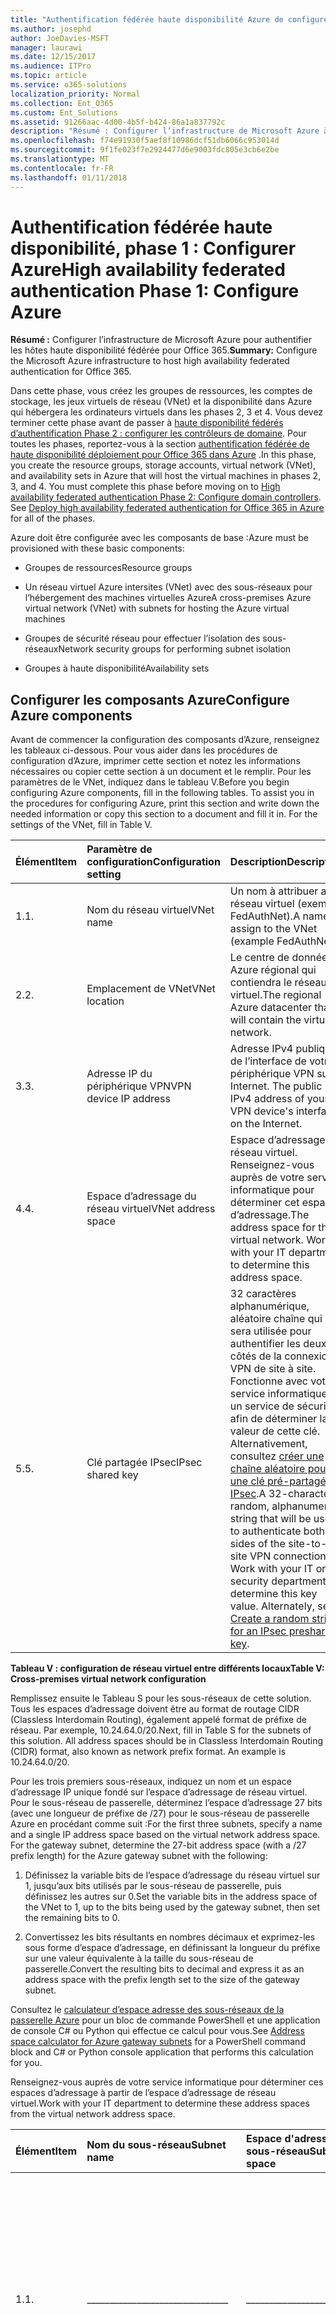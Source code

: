 ```yaml
---
title: "Authentification fédérée haute disponibilité Azure de configurer Phase 1"
ms.author: josephd
author: JoeDavies-MSFT
manager: laurawi
ms.date: 12/15/2017
ms.audience: ITPro
ms.topic: article
ms.service: o365-solutions
localization_priority: Normal
ms.collection: Ent_O365
ms.custom: Ent_Solutions
ms.assetid: 91266aac-4d00-4b5f-b424-86a1a837792c
description: "Résumé : Configurer l’infrastructure de Microsoft Azure à haute disponibilité de l’hôte l’authentification fédérée pour Office 365."
ms.openlocfilehash: f74e91930f5aef8f10986dcf51db6066c953014d
ms.sourcegitcommit: 9f1fe023f7e2924477d6e9003fdc805e3cb6e2be
ms.translationtype: MT
ms.contentlocale: fr-FR
ms.lasthandoff: 01/11/2018
---
```

# <a name="high-availability-federated-authentication-phase-1-configure-azure"></a><span data-ttu-id="a7711-103">Authentification fédérée haute disponibilité, phase 1 : Configurer Azure</span><span class="sxs-lookup"><span data-stu-id="a7711-103">High availability federated authentication Phase 1: Configure Azure</span></span>

 <span data-ttu-id="a7711-104">**Résumé :** Configurer l’infrastructure de Microsoft Azure pour authentifier les hôtes haute disponibilité fédérée pour Office 365.</span><span class="sxs-lookup"><span data-stu-id="a7711-104">**Summary:** Configure the Microsoft Azure infrastructure to host high availability federated authentication for Office 365.</span></span>
  
<span data-ttu-id="a7711-p101">Dans cette phase, vous créez les groupes de ressources, les comptes de stockage, les jeux virtuels de réseau (VNet) et la disponibilité dans Azure qui hébergera les ordinateurs virtuels dans les phases 2, 3 et 4. Vous devez terminer cette phase avant de passer à [haute disponibilité fédérés d’authentification Phase 2 : configurer les contrôleurs de domaine](high-availability-federated-authentication-phase-2-configure-domain-controllers.md). Pour toutes les phases, reportez-vous à la section [authentification fédérée de haute disponibilité déploiement pour Office 365 dans Azure](deploy-high-availability-federated-authentication-for-office-365-in-azure.md) .</span><span class="sxs-lookup"><span data-stu-id="a7711-p101">In this phase, you create the resource groups, storage accounts, virtual network (VNet), and availability sets in Azure that will host the virtual machines in phases 2, 3, and 4. You must complete this phase before moving on to [High availability federated authentication Phase 2: Configure domain controllers](high-availability-federated-authentication-phase-2-configure-domain-controllers.md). See [Deploy high availability federated authentication for Office 365 in Azure](deploy-high-availability-federated-authentication-for-office-365-in-azure.md) for all of the phases.</span></span>
  
<span data-ttu-id="a7711-108">Azure doit être configurée avec les composants de base :</span><span class="sxs-lookup"><span data-stu-id="a7711-108">Azure must be provisioned with these basic components:</span></span>
  
- <span data-ttu-id="a7711-109">Groupes de ressources</span><span class="sxs-lookup"><span data-stu-id="a7711-109">Resource groups</span></span>
    
- <span data-ttu-id="a7711-110">Un réseau virtuel Azure intersites (VNet) avec des sous-réseaux pour l’hébergement des machines virtuelles Azure</span><span class="sxs-lookup"><span data-stu-id="a7711-110">A cross-premises Azure virtual network (VNet) with subnets for hosting the Azure virtual machines</span></span>
    
- <span data-ttu-id="a7711-111">Groupes de sécurité réseau pour effectuer l’isolation des sous-réseaux</span><span class="sxs-lookup"><span data-stu-id="a7711-111">Network security groups for performing subnet isolation</span></span>
    
- <span data-ttu-id="a7711-112">Groupes à haute disponibilité</span><span class="sxs-lookup"><span data-stu-id="a7711-112">Availability sets</span></span>
    
## <a name="configure-azure-components"></a><span data-ttu-id="a7711-113">Configurer les composants Azure</span><span class="sxs-lookup"><span data-stu-id="a7711-113">Configure Azure components</span></span>

<span data-ttu-id="a7711-p102">Avant de commencer la configuration des composants d’Azure, renseignez les tableaux ci-dessous. Pour vous aider dans les procédures de configuration d’Azure, imprimer cette section et notez les informations nécessaires ou copier cette section à un document et le remplir. Pour les paramètres de le VNet, indiquez dans le tableau V.</span><span class="sxs-lookup"><span data-stu-id="a7711-p102">Before you begin configuring Azure components, fill in the following tables. To assist you in the procedures for configuring Azure, print this section and write down the needed information or copy this section to a document and fill it in. For the settings of the VNet, fill in Table V.</span></span>
  
|<span data-ttu-id="a7711-117">**Élément**</span><span class="sxs-lookup"><span data-stu-id="a7711-117">**Item**</span></span>|<span data-ttu-id="a7711-118">**Paramètre de configuration**</span><span class="sxs-lookup"><span data-stu-id="a7711-118">**Configuration setting**</span></span>|<span data-ttu-id="a7711-119">**Description**</span><span class="sxs-lookup"><span data-stu-id="a7711-119">**Description**</span></span>|<span data-ttu-id="a7711-120">**Valeur**</span><span class="sxs-lookup"><span data-stu-id="a7711-120">**Value**</span></span>|
|:-----|:-----|:-----|:-----|
|<span data-ttu-id="a7711-121">1.</span><span class="sxs-lookup"><span data-stu-id="a7711-121">1.</span></span>  <br/> |<span data-ttu-id="a7711-122">Nom du réseau virtuel</span><span class="sxs-lookup"><span data-stu-id="a7711-122">VNet name</span></span>  <br/> |<span data-ttu-id="a7711-123">Un nom à attribuer au réseau virtuel (exemple FedAuthNet).</span><span class="sxs-lookup"><span data-stu-id="a7711-123">A name to assign to the VNet (example FedAuthNet).</span></span>  <br/> |<span data-ttu-id="a7711-124">_______________________________</span><span class="sxs-lookup"><span data-stu-id="a7711-124"></span></span>  <br/> |
|<span data-ttu-id="a7711-125">2.</span><span class="sxs-lookup"><span data-stu-id="a7711-125">2.</span></span>  <br/> |<span data-ttu-id="a7711-126">Emplacement de VNet</span><span class="sxs-lookup"><span data-stu-id="a7711-126">VNet location</span></span>  <br/> |<span data-ttu-id="a7711-127">Le centre de données Azure régional qui contiendra le réseau virtuel.</span><span class="sxs-lookup"><span data-stu-id="a7711-127">The regional Azure datacenter that will contain the virtual network.</span></span>  <br/> |<span data-ttu-id="a7711-128">_______________________________</span><span class="sxs-lookup"><span data-stu-id="a7711-128"></span></span>  <br/> |
|<span data-ttu-id="a7711-129">3.</span><span class="sxs-lookup"><span data-stu-id="a7711-129">3.</span></span>  <br/> |<span data-ttu-id="a7711-130">Adresse IP du périphérique VPN</span><span class="sxs-lookup"><span data-stu-id="a7711-130">VPN device IP address</span></span>  <br/> |<span data-ttu-id="a7711-131">Adresse IPv4 publique de l’interface de votre périphérique VPN sur Internet. </span><span class="sxs-lookup"><span data-stu-id="a7711-131">The public IPv4 address of your VPN device's interface on the Internet.</span></span>  <br/> |<span data-ttu-id="a7711-132">_______________________________</span><span class="sxs-lookup"><span data-stu-id="a7711-132"></span></span>  <br/> |
|<span data-ttu-id="a7711-133">4.</span><span class="sxs-lookup"><span data-stu-id="a7711-133">4.</span></span>  <br/> |<span data-ttu-id="a7711-134">Espace d’adressage du réseau virtuel</span><span class="sxs-lookup"><span data-stu-id="a7711-134">VNet address space</span></span>  <br/> |<span data-ttu-id="a7711-p103">Espace d’adressage du réseau virtuel. Renseignez-vous auprès de votre service informatique pour déterminer cet espace d’adressage.</span><span class="sxs-lookup"><span data-stu-id="a7711-p103">The address space for the virtual network. Work with your IT department to determine this address space.</span></span>  <br/> |<span data-ttu-id="a7711-137">_______________________________</span><span class="sxs-lookup"><span data-stu-id="a7711-137"></span></span>  <br/> |
|<span data-ttu-id="a7711-138">5.</span><span class="sxs-lookup"><span data-stu-id="a7711-138">5.</span></span>  <br/> |<span data-ttu-id="a7711-139">Clé partagée IPsec</span><span class="sxs-lookup"><span data-stu-id="a7711-139">IPsec shared key</span></span>  <br/> |<span data-ttu-id="a7711-p104">32 caractères alphanumérique, aléatoire chaîne qui sera utilisée pour authentifier les deux côtés de la connexion VPN de site à site. Fonctionne avec votre service informatique ou un service de sécurité afin de déterminer la valeur de cette clé. Alternativement, consultez [créer une chaîne aléatoire pour une clé pré-partagée IPsec](http://social.technet.microsoft.com/wiki/contents/articles/32330.create-a-random-string-for-an-ipsec-preshared-key.aspx).</span><span class="sxs-lookup"><span data-stu-id="a7711-p104">A 32-character random, alphanumeric string that will be used to authenticate both sides of the site-to-site VPN connection. Work with your IT or security department to determine this key value. Alternately, see [Create a random string for an IPsec preshared key](http://social.technet.microsoft.com/wiki/contents/articles/32330.create-a-random-string-for-an-ipsec-preshared-key.aspx).  </span></span><br/> |<span data-ttu-id="a7711-143">_______________________________</span><span class="sxs-lookup"><span data-stu-id="a7711-143"></span></span>  <br/> |
   
 <span data-ttu-id="a7711-144">**Tableau V : configuration de réseau virtuel entre différents locaux**</span><span class="sxs-lookup"><span data-stu-id="a7711-144">**Table V: Cross-premises virtual network configuration**</span></span>
  
<span data-ttu-id="a7711-p105">Remplissez ensuite le Tableau S pour les sous-réseaux de cette solution. Tous les espaces d’adressage doivent être au format de routage CIDR (Classless Interdomain Routing), également appelé format de préfixe de réseau. Par exemple, 10.24.64.0/20.</span><span class="sxs-lookup"><span data-stu-id="a7711-p105">Next, fill in Table S for the subnets of this solution. All address spaces should be in Classless Interdomain Routing (CIDR) format, also known as network prefix format. An example is 10.24.64.0/20.</span></span>
  
<span data-ttu-id="a7711-p106">Pour les trois premiers sous-réseaux, indiquez un nom et un espace d’adressage IP unique fondé sur l’espace d’adressage de réseau virtuel. Pour le sous-réseau de passerelle, déterminez l’espace d’adressage 27 bits (avec une longueur de préfixe de /27) pour le sous-réseau de passerelle Azure en procédant comme suit :</span><span class="sxs-lookup"><span data-stu-id="a7711-p106">For the first three subnets, specify a name and a single IP address space based on the virtual network address space. For the gateway subnet, determine the 27-bit address space (with a /27 prefix length) for the Azure gateway subnet with the following:</span></span>
  
1. <span data-ttu-id="a7711-150">Définissez la variable bits de l’espace d’adressage du réseau virtuel sur 1, jusqu’aux bits utilisés par le sous-réseau de passerelle, puis définissez les autres sur 0.</span><span class="sxs-lookup"><span data-stu-id="a7711-150">Set the variable bits in the address space of the VNet to 1, up to the bits being used by the gateway subnet, then set the remaining bits to 0.</span></span>
    
2. <span data-ttu-id="a7711-151">Convertissez les bits résultants en nombres décimaux et exprimez-les sous forme d’espace d’adressage, en définissant la longueur du préfixe sur une valeur équivalente à la taille du sous-réseau de passerelle.</span><span class="sxs-lookup"><span data-stu-id="a7711-151">Convert the resulting bits to decimal and express it as an address space with the prefix length set to the size of the gateway subnet.</span></span>
    
<span data-ttu-id="a7711-152">Consultez le [calculateur d’espace adresse des sous-réseaux de la passerelle Azure](https://gallery.technet.microsoft.com/scriptcenter/Address-prefix-calculator-a94b6eed) pour un bloc de commande PowerShell et une application de console C# ou Python qui effectue ce calcul pour vous.</span><span class="sxs-lookup"><span data-stu-id="a7711-152">See [Address space calculator for Azure gateway subnets](https://gallery.technet.microsoft.com/scriptcenter/Address-prefix-calculator-a94b6eed) for a PowerShell command block and C# or Python console application that performs this calculation for you.</span></span>
  
<span data-ttu-id="a7711-153">Renseignez-vous auprès de votre service informatique pour déterminer ces espaces d’adressage à partir de l’espace d’adressage de réseau virtuel.</span><span class="sxs-lookup"><span data-stu-id="a7711-153">Work with your IT department to determine these address spaces from the virtual network address space.</span></span>
  
|<span data-ttu-id="a7711-154">**Élément**</span><span class="sxs-lookup"><span data-stu-id="a7711-154">**Item**</span></span>|<span data-ttu-id="a7711-155">**Nom du sous-réseau**</span><span class="sxs-lookup"><span data-stu-id="a7711-155">**Subnet name**</span></span>|<span data-ttu-id="a7711-156">**Espace d'adressage de sous-réseau**</span><span class="sxs-lookup"><span data-stu-id="a7711-156">**Subnet address space**</span></span>|<span data-ttu-id="a7711-157">**Objectif**</span><span class="sxs-lookup"><span data-stu-id="a7711-157">**Purpose**</span></span>|
|:-----|:-----|:-----|:-----|
|<span data-ttu-id="a7711-158">1.</span><span class="sxs-lookup"><span data-stu-id="a7711-158">1.</span></span>  <br/> |<span data-ttu-id="a7711-159">_______________________________</span><span class="sxs-lookup"><span data-stu-id="a7711-159"></span></span>  <br/> |<span data-ttu-id="a7711-160">_______________________________</span><span class="sxs-lookup"><span data-stu-id="a7711-160"></span></span>  <br/> |<span data-ttu-id="a7711-161">Le sous-réseau utilisé par le contrôleur de domaine Windows Server Active Directory (AD) et les machines virtuelles du serveur DirSync.</span><span class="sxs-lookup"><span data-stu-id="a7711-161">The subnet used by the Windows Server Active Directory (AD) domain controller and DirSync server virtual machines (VMs).</span></span>  <br/> |
|<span data-ttu-id="a7711-162">2.</span><span class="sxs-lookup"><span data-stu-id="a7711-162">2.</span></span>  <br/> |<span data-ttu-id="a7711-163">_______________________________</span><span class="sxs-lookup"><span data-stu-id="a7711-163"></span></span>  <br/> |<span data-ttu-id="a7711-164">_______________________________</span><span class="sxs-lookup"><span data-stu-id="a7711-164"></span></span>  <br/> |<span data-ttu-id="a7711-165">Le sous-réseau utilisé par les machines virtuelles AD FS.</span><span class="sxs-lookup"><span data-stu-id="a7711-165">The subnet used by the AD FS VMs.</span></span>  <br/> |
|<span data-ttu-id="a7711-166">3.</span><span class="sxs-lookup"><span data-stu-id="a7711-166">3.</span></span>  <br/> |<span data-ttu-id="a7711-167">_______________________________</span><span class="sxs-lookup"><span data-stu-id="a7711-167"></span></span>  <br/> |<span data-ttu-id="a7711-168">_______________________________</span><span class="sxs-lookup"><span data-stu-id="a7711-168"></span></span>  <br/> |<span data-ttu-id="a7711-169">Le sous-réseau utilisé par les machines virtuelles du proxy d’application web.</span><span class="sxs-lookup"><span data-stu-id="a7711-169">The subnet used by the web application proxy VMs.</span></span>  <br/> |
|<span data-ttu-id="a7711-170">4.</span><span class="sxs-lookup"><span data-stu-id="a7711-170">4.</span></span>  <br/> |<span data-ttu-id="a7711-171">GatewaySubnet</span><span class="sxs-lookup"><span data-stu-id="a7711-171">GatewaySubnet</span></span>  <br/> |<span data-ttu-id="a7711-172">_______________________________</span><span class="sxs-lookup"><span data-stu-id="a7711-172"></span></span>  <br/> |<span data-ttu-id="a7711-173">Sous-réseau utilisé par les machines virtuelles de la passerelle Azure.</span><span class="sxs-lookup"><span data-stu-id="a7711-173">The subnet used by the Azure gateway VMs.</span></span>  <br/> |
   
 <span data-ttu-id="a7711-174">**Tableau S : sous-réseaux dans le réseau virtuel**</span><span class="sxs-lookup"><span data-stu-id="a7711-174">**Table S: Subnets in the virtual network**</span></span>
  
<span data-ttu-id="a7711-175">Ensuite, renseignez le Tableau I pour les adresses IP statiques affectées à des machines virtuelles et à des instances d’équilibreur de charge.</span><span class="sxs-lookup"><span data-stu-id="a7711-175">Next, fill in Table I for the static IP addresses assigned to virtual machines and load balancer instances.</span></span>
  
|<span data-ttu-id="a7711-176">**Élément**</span><span class="sxs-lookup"><span data-stu-id="a7711-176">**Item**</span></span>|<span data-ttu-id="a7711-177">**Objectif**</span><span class="sxs-lookup"><span data-stu-id="a7711-177">**Purpose**</span></span>|<span data-ttu-id="a7711-178">**Adresse IP du sous-réseau**</span><span class="sxs-lookup"><span data-stu-id="a7711-178">**IP address on the subnet**</span></span>|<span data-ttu-id="a7711-179">**Valeur**</span><span class="sxs-lookup"><span data-stu-id="a7711-179">**Value**</span></span>|
|:-----|:-----|:-----|:-----|
|<span data-ttu-id="a7711-180">1.</span><span class="sxs-lookup"><span data-stu-id="a7711-180">1.</span></span>  <br/> |<span data-ttu-id="a7711-181">Adresse IP statique du premier contrôleur de domaine</span><span class="sxs-lookup"><span data-stu-id="a7711-181">Static IP address of the first domain controller</span></span>  <br/> |<span data-ttu-id="a7711-182">La quatrième adresse IP possible pour l’espace d’adressage du sous-réseau défini dans l’Élément 1 du Tableau S.</span><span class="sxs-lookup"><span data-stu-id="a7711-182">The fourth possible IP address for the address space of the subnet defined in Item 1 of Table S.</span></span>  <br/> |<span data-ttu-id="a7711-183">_______________________________</span><span class="sxs-lookup"><span data-stu-id="a7711-183"></span></span>  <br/> |
|<span data-ttu-id="a7711-184">2.</span><span class="sxs-lookup"><span data-stu-id="a7711-184">2.</span></span>  <br/> |<span data-ttu-id="a7711-185">Adresse IP statique du deuxième contrôleur de domaine</span><span class="sxs-lookup"><span data-stu-id="a7711-185">Static IP address of the second domain controller</span></span>  <br/> |<span data-ttu-id="a7711-186">La cinquième adresse IP possible pour l’espace d’adressage du sous-réseau défini dans l’Élément 1 du Tableau S.</span><span class="sxs-lookup"><span data-stu-id="a7711-186">The fifth possible IP address for the address space of the subnet defined in Item 1 of Table S.</span></span>  <br/> |<span data-ttu-id="a7711-187">_______________________________</span><span class="sxs-lookup"><span data-stu-id="a7711-187"></span></span>  <br/> |
|<span data-ttu-id="a7711-188">3.</span><span class="sxs-lookup"><span data-stu-id="a7711-188">3.</span></span>  <br/> |<span data-ttu-id="a7711-189">Adresse IP statique du serveur DirSync</span><span class="sxs-lookup"><span data-stu-id="a7711-189">Static IP address of the DirSync server</span></span>  <br/> |<span data-ttu-id="a7711-190">La sixième adresse IP possible pour l’espace d’adressage du sous-réseau défini dans l’Élément 1 du Tableau S. </span><span class="sxs-lookup"><span data-stu-id="a7711-190">The sixth possible IP address for the address space of the subnet defined in Item 1 of Table S.</span></span>  <br/> |<span data-ttu-id="a7711-191">_______________________________</span><span class="sxs-lookup"><span data-stu-id="a7711-191"></span></span>  <br/> |
|<span data-ttu-id="a7711-192">4.</span><span class="sxs-lookup"><span data-stu-id="a7711-192">4.</span></span>  <br/> |<span data-ttu-id="a7711-193">Adresse IP statique de l’équilibreur de charge interne des serveurs AD FS</span><span class="sxs-lookup"><span data-stu-id="a7711-193">Static IP address of the internal load balancer for the AD FS servers</span></span>  <br/> |<span data-ttu-id="a7711-194">La quatrième adresse IP possible pour l’espace d’adressage du sous-réseau défini dans l’Élément 2 du Tableau S.</span><span class="sxs-lookup"><span data-stu-id="a7711-194">The fourth possible IP address for the address space of the subnet defined in Item 2 of Table S.</span></span>  <br/> |<span data-ttu-id="a7711-195">_______________________________</span><span class="sxs-lookup"><span data-stu-id="a7711-195"></span></span>  <br/> |
|<span data-ttu-id="a7711-196">5.</span><span class="sxs-lookup"><span data-stu-id="a7711-196">5.</span></span>  <br/> |<span data-ttu-id="a7711-197">Adresse IP statique du premier serveur AD FS</span><span class="sxs-lookup"><span data-stu-id="a7711-197">Static IP address of the first AD FS server</span></span>  <br/> |<span data-ttu-id="a7711-198">La cinquième adresse IP possible pour l’espace d’adressage du sous-réseau défini dans l’Élément 2 du Tableau S.</span><span class="sxs-lookup"><span data-stu-id="a7711-198">The fifth possible IP address for the address space of the subnet defined in Item 2 of Table S.</span></span>  <br/> |<span data-ttu-id="a7711-199">_______________________________</span><span class="sxs-lookup"><span data-stu-id="a7711-199"></span></span>  <br/> |
|<span data-ttu-id="a7711-200">6.</span><span class="sxs-lookup"><span data-stu-id="a7711-200">6.</span></span>  <br/> |<span data-ttu-id="a7711-201">Adresse IP statique du deuxième serveur AD FS</span><span class="sxs-lookup"><span data-stu-id="a7711-201">Static IP address of the second AD FS server</span></span>  <br/> |<span data-ttu-id="a7711-202">La sixième adresse IP possible pour l’espace d’adressage du sous-réseau défini dans l’Élément 2 du Tableau S.</span><span class="sxs-lookup"><span data-stu-id="a7711-202">The sixth possible IP address for the address space of the subnet defined in Item 2 of Table S.</span></span>  <br/> |<span data-ttu-id="a7711-203">_______________________________</span><span class="sxs-lookup"><span data-stu-id="a7711-203"></span></span>  <br/> |
|<span data-ttu-id="a7711-204">7.</span><span class="sxs-lookup"><span data-stu-id="a7711-204">7.</span></span>  <br/> |<span data-ttu-id="a7711-205">Adresse IP statique du premier serveur proxy d’application web</span><span class="sxs-lookup"><span data-stu-id="a7711-205">Static IP address of the first web application proxy server</span></span>  <br/> |<span data-ttu-id="a7711-206">La quatrième adresse IP possible pour l’espace d’adressage du sous-réseau défini dans l’Élément 3 du Tableau S.</span><span class="sxs-lookup"><span data-stu-id="a7711-206">The fourth possible IP address for the address space of the subnet defined in Item 3 of Table S.</span></span>  <br/> |<span data-ttu-id="a7711-207">_______________________________</span><span class="sxs-lookup"><span data-stu-id="a7711-207"></span></span>  <br/> |
|<span data-ttu-id="a7711-208">8.</span><span class="sxs-lookup"><span data-stu-id="a7711-208">8.</span></span>  <br/> |<span data-ttu-id="a7711-209">Adresse IP statique du deuxième serveur proxy d’application web</span><span class="sxs-lookup"><span data-stu-id="a7711-209">Static IP address of the second web application proxy server</span></span>  <br/> |<span data-ttu-id="a7711-210">La cinquième adresse IP possible pour l’espace d’adressage du sous-réseau défini dans l’Élément 3 du Tableau S.</span><span class="sxs-lookup"><span data-stu-id="a7711-210">The fifth possible IP address for the address space of the subnet defined in Item 3 of Table S.</span></span>  <br/> |<span data-ttu-id="a7711-211">_______________________________</span><span class="sxs-lookup"><span data-stu-id="a7711-211"></span></span>  <br/> |
   
 <span data-ttu-id="a7711-212">**Table i : statique adresses du réseau virtuel**</span><span class="sxs-lookup"><span data-stu-id="a7711-212">**Table I: Static IP addresses in the virtual network**</span></span>
  
<span data-ttu-id="a7711-213">Pour deux serveurs DNS (Domain Name System) de votre réseau local que vous souhaitez utiliser lors de la configuration initiale des contrôleurs de domaine dans votre réseau virtuel, renseignez le tableau D. Renseignez-vous auprès de votre service informatique pour déterminer cette liste.</span><span class="sxs-lookup"><span data-stu-id="a7711-213">For two Domain Name System (DNS) servers in your on-premises network that you want to use when initially setting up the domain controllers in your virtual network, fill in Table D. Work with your IT department to determine this list.</span></span>
  
|<span data-ttu-id="a7711-214">**Élément**</span><span class="sxs-lookup"><span data-stu-id="a7711-214">**Item**</span></span>|<span data-ttu-id="a7711-215">**Nom convivial du serveur DNS**</span><span class="sxs-lookup"><span data-stu-id="a7711-215">**DNS server friendly name**</span></span>|<span data-ttu-id="a7711-216">**Adresse IP du serveur DNS**</span><span class="sxs-lookup"><span data-stu-id="a7711-216">**DNS server IP address**</span></span>|
|:-----|:-----|:-----|
|<span data-ttu-id="a7711-217">1.</span><span class="sxs-lookup"><span data-stu-id="a7711-217">1.</span></span>  <br/> |<span data-ttu-id="a7711-218">_______________________________</span><span class="sxs-lookup"><span data-stu-id="a7711-218"></span></span>  <br/> |<span data-ttu-id="a7711-219">_______________________________</span><span class="sxs-lookup"><span data-stu-id="a7711-219"></span></span>  <br/> |
|<span data-ttu-id="a7711-220">2.</span><span class="sxs-lookup"><span data-stu-id="a7711-220">2.</span></span>  <br/> |<span data-ttu-id="a7711-221">_______________________________</span><span class="sxs-lookup"><span data-stu-id="a7711-221"></span></span>  <br/> |<span data-ttu-id="a7711-222">_______________________________</span><span class="sxs-lookup"><span data-stu-id="a7711-222"></span></span>  <br/> |
   
 <span data-ttu-id="a7711-223">**Tableau D : serveurs DNS locaux**</span><span class="sxs-lookup"><span data-stu-id="a7711-223">**Table D: On-premises DNS servers**</span></span>
  
<span data-ttu-id="a7711-p107">Pour acheminer les paquets du réseau virtuel intersites vers le réseau de votre organisation par le biais de la connexion VPN de site à site, vous devez configurer le réseau virtuel avec un réseau local qui contient la liste des espaces d’adressage (utilisant la notation CIDR) pour l’ensemble des emplacements qui doivent être atteints sur le réseau local de votre organisation. La liste des espaces d’adressage qui définissent votre réseau local doit être unique et ne doit pas se chevaucher avec l’espace d’adressage utilisé pour d’autres réseaux virtuels ou d’autres réseaux locaux.</span><span class="sxs-lookup"><span data-stu-id="a7711-p107">To route packets from the cross-premises network to your organization network across the site-to-site VPN connection, you must configure the virtual network with a local network that contains a list of the address spaces (in CIDR notation) for all of the reachable locations on your organization's on-premises network. The list of address spaces that define your local network must be unique and must not overlap with the address space used for other virtual networks or other local networks.</span></span>
  
<span data-ttu-id="a7711-p108">Pour l’ensemble des espaces d’adressage du réseau local, remplissez le tableau L. Notez que le tableau comporte trois entrées vides, mais vous aurez généralement besoin d’en ajouter. Renseignez-vous auprès de votre service informatique pour déterminer cette liste d’espaces d’adressage.</span><span class="sxs-lookup"><span data-stu-id="a7711-p108">For the set of local network address spaces, fill in Table L. Note that three blank entries are listed but you will typically need more. Work with your IT department to determine this list of address spaces.</span></span>
  
|<span data-ttu-id="a7711-228">**Élément**</span><span class="sxs-lookup"><span data-stu-id="a7711-228">**Item**</span></span>|<span data-ttu-id="a7711-229">**Espace d'adressage du réseau local**</span><span class="sxs-lookup"><span data-stu-id="a7711-229">**Local network address space**</span></span>|
|:-----|:-----|
|<span data-ttu-id="a7711-230">1.</span><span class="sxs-lookup"><span data-stu-id="a7711-230">1.</span></span>  <br/> |<span data-ttu-id="a7711-231">_______________________________</span><span class="sxs-lookup"><span data-stu-id="a7711-231"></span></span>  <br/> |
|<span data-ttu-id="a7711-232">2.</span><span class="sxs-lookup"><span data-stu-id="a7711-232">2.</span></span>  <br/> |<span data-ttu-id="a7711-233">_______________________________</span><span class="sxs-lookup"><span data-stu-id="a7711-233"></span></span>  <br/> |
|<span data-ttu-id="a7711-234">3.</span><span class="sxs-lookup"><span data-stu-id="a7711-234">3.</span></span>  <br/> |<span data-ttu-id="a7711-235">_______________________________</span><span class="sxs-lookup"><span data-stu-id="a7711-235"></span></span>  <br/> |
   
 <span data-ttu-id="a7711-236">**Tableau L : préfixes d'adresse pour le réseau local**</span><span class="sxs-lookup"><span data-stu-id="a7711-236">**Table L: Address prefixes for the local network**</span></span>
  
<span data-ttu-id="a7711-237">Commençons à présent à créer l’infrastructure Azure pour héberger votre authentification fédérée pour Office 365.</span><span class="sxs-lookup"><span data-stu-id="a7711-237">Now let's begin building the Azure infrastructure to host your federated authentication for Office 365.</span></span>
  
> [!NOTE]
> <span data-ttu-id="a7711-p109">La commande suivante définit utiliser la dernière version de PowerShell d’Azure. Reportez-vous à la section [mise en route avec les applets de commande PowerShell d’Azure](https://docs.microsoft.com/en-us/powershell/azureps-cmdlets-docs/).</span><span class="sxs-lookup"><span data-stu-id="a7711-p109">The following command sets use the latest version of Azure PowerShell. See [Get started with Azure PowerShell cmdlets](https://docs.microsoft.com/en-us/powershell/azureps-cmdlets-docs/).</span></span> 
  
<span data-ttu-id="a7711-240">Tout d’abord, démarrez une invite PowerShell Azure et connectez-vous à votre compte.</span><span class="sxs-lookup"><span data-stu-id="a7711-240">First, start an Azure PowerShell prompt and login to your account.</span></span>
  
```
Login-AzureRMAccount
```

> [!TIP]
> <span data-ttu-id="a7711-241">Pour un fichier texte qui contient toutes les commandes de PowerShell dans cet article et un classeur Microsoft Excel configuration qui génère des blocs de commande PowerShell prête à exécuter en fonction de vos paramètres personnalisés, consultez la [l’authentification fédérée pour Office 365 dans Kit de déploiement d’Azure](https://gallery.technet.microsoft.com/Federated-Authentication-8a9f1664).</span><span class="sxs-lookup"><span data-stu-id="a7711-241">For a text file that contains all of the PowerShell commands in this article and a Microsoft Excel configuration workbook that generates ready-to-run PowerShell command blocks based on your custom settings, see the [Federated Authentication for Office 365 in Azure Deployment Kit](https://gallery.technet.microsoft.com/Federated-Authentication-8a9f1664).</span></span> 
  
<span data-ttu-id="a7711-242">Obtenez le nom de votre abonnement à l’aide de la commande suivante.</span><span class="sxs-lookup"><span data-stu-id="a7711-242">Get your subscription name using the following command.</span></span>
  
```
Get-AzureRMSubscription | Sort Name | Select Name
```

<span data-ttu-id="a7711-243">Pour les versions antérieures de PowerShell d’Azure, utilisez plutôt cette commande.</span><span class="sxs-lookup"><span data-stu-id="a7711-243">For older versions of Azure PowerShell, use this command instead.</span></span>
  
```
Get-AzureRMSubscription | Sort Name | Select SubscriptionName
```

<span data-ttu-id="a7711-p110">Définissez votre abonnement Azure. Remplacez tout entre guillemets, y compris la \< et > caractères, avec le nom correct.</span><span class="sxs-lookup"><span data-stu-id="a7711-p110">Set your Azure subscription. Replace everything within the quotes, including the \< and > characters, with the correct name.</span></span>
  
```
$subscr="<subscription name>"
Get-AzureRmSubscription -SubscriptionName $subscr | Select-AzureRmSubscription
```

<span data-ttu-id="a7711-p111">Ensuite, vous allez créer les nouveaux groupes de ressources. Pour déterminer un ensemble unique de noms de groupes de ressources, utilisez cette commande pour répertorier vos groupes de ressources existants.</span><span class="sxs-lookup"><span data-stu-id="a7711-p111">Next, create the new resource groups. To determine a unique set of resource group names, use this command to list your existing resource groups.</span></span>
  
```
Get-AzureRMResourceGroup | Sort ResourceGroupName | Select ResourceGroupName
```

<span data-ttu-id="a7711-248">Renseignez le tableau suivant pour l’ensemble unique de noms de groupes de ressources.</span><span class="sxs-lookup"><span data-stu-id="a7711-248">Fill in the following table for the set of unique resource group names.</span></span>
  
|<span data-ttu-id="a7711-249">**Élément**</span><span class="sxs-lookup"><span data-stu-id="a7711-249">**Item**</span></span>|<span data-ttu-id="a7711-250">**Nom du groupe de ressources**</span><span class="sxs-lookup"><span data-stu-id="a7711-250">**Resource group name**</span></span>|<span data-ttu-id="a7711-251">**Objectif**</span><span class="sxs-lookup"><span data-stu-id="a7711-251">**Purpose**</span></span>|
|:-----|:-----|:-----|
|<span data-ttu-id="a7711-252">1.</span><span class="sxs-lookup"><span data-stu-id="a7711-252">1.</span></span>  <br/> |<span data-ttu-id="a7711-253">_______________________________</span><span class="sxs-lookup"><span data-stu-id="a7711-253"></span></span>  <br/> |<span data-ttu-id="a7711-254">Contrôleurs de domaine</span><span class="sxs-lookup"><span data-stu-id="a7711-254">Domain controllers</span></span>  <br/> |
|<span data-ttu-id="a7711-255">2.</span><span class="sxs-lookup"><span data-stu-id="a7711-255">2.</span></span>  <br/> |<span data-ttu-id="a7711-256">_______________________________</span><span class="sxs-lookup"><span data-stu-id="a7711-256"></span></span>  <br/> |<span data-ttu-id="a7711-257">Serveurs AD FS</span><span class="sxs-lookup"><span data-stu-id="a7711-257">AD FS servers</span></span>  <br/> |
|<span data-ttu-id="a7711-258">3.</span><span class="sxs-lookup"><span data-stu-id="a7711-258">3.</span></span>  <br/> |<span data-ttu-id="a7711-259">_______________________________</span><span class="sxs-lookup"><span data-stu-id="a7711-259"></span></span>  <br/> |<span data-ttu-id="a7711-260">Serveurs proxy d’application web</span><span class="sxs-lookup"><span data-stu-id="a7711-260">Web application proxy servers</span></span>  <br/> |
|<span data-ttu-id="a7711-261">4.</span><span class="sxs-lookup"><span data-stu-id="a7711-261">4.</span></span>  <br/> |<span data-ttu-id="a7711-262">_______________________________</span><span class="sxs-lookup"><span data-stu-id="a7711-262"></span></span>  <br/> |<span data-ttu-id="a7711-263">Éléments de l’infrastructure</span><span class="sxs-lookup"><span data-stu-id="a7711-263">Infrastructure elements</span></span>  <br/> |
   
 <span data-ttu-id="a7711-264">**Table R: les groupes de ressources**</span><span class="sxs-lookup"><span data-stu-id="a7711-264">**Table R: Resource groups**</span></span>
  
<span data-ttu-id="a7711-265">Créez vos nouveaux groupes de ressources avec ces commandes.</span><span class="sxs-lookup"><span data-stu-id="a7711-265">Create your new resource groups with these commands.</span></span>
  
```
$locName="<an Azure location, such as West US>"
$rgName="<Table R - Item 1 - Name column>"
New-AzureRMResourceGroup -Name $rgName -Location $locName
$rgName="<Table R - Item 2 - Name column>"
New-AzureRMResourceGroup -Name $rgName -Location $locName
$rgName="<Table R - Item 3 - Name column>"
New-AzureRMResourceGroup -Name $rgName -Location $locName
$rgName="<Table R - Item 4 - Name column>"
New-AzureRMResourceGroup -Name $rgName -Location $locName
```

<span data-ttu-id="a7711-266">Créez ensuite le réseau virtuel Azure et ses sous-réseaux.</span><span class="sxs-lookup"><span data-stu-id="a7711-266">Next, you create the Azure virtual network and its subnets.</span></span>
  
```
$rgName="<Table R - Item 4 - Resource group name column>"
$locName="<your Azure location>"
$vnetName="<Table V - Item 1 - Value column>"
$vnetAddrPrefix="<Table V - Item 4 - Value column>"
$dnsServers=@( "<Table D - Item 1 - DNS server IP address column>", "<Table D - Item 2 - DNS server IP address column>" )
# Get the shortened version of the location
$locShortName=(Get-AzureRmResourceGroup -Name $rgName).Location

# Create the subnets
$subnet1Name="<Table S - Item 1 - Subnet name column>"
$subnet1Prefix="<Table S - Item 1 - Subnet address space column>"
$subnet1=New-AzureRMVirtualNetworkSubnetConfig -Name $subnet1Name -AddressPrefix $subnet1Prefix
$subnet2Name="<Table S - Item 2 - Subnet name column>"
$subnet2Prefix="<Table S - Item 2 - Subnet address space column>"
$subnet2=New-AzureRMVirtualNetworkSubnetConfig -Name $subnet2Name -AddressPrefix $subnet2Prefix
$subnet3Name="<Table S - Item 3 - Subnet name column>"
$subnet3Prefix="<Table S - Item 3 - Subnet address space column>"
$subnet3=New-AzureRMVirtualNetworkSubnetConfig -Name $subnet3Name -AddressPrefix $subnet3Prefix
$gwSubnet4Prefix="<Table S - Item 4 - Subnet address space column>"
$gwSubnet=New-AzureRMVirtualNetworkSubnetConfig -Name "GatewaySubnet" -AddressPrefix $gwSubnet4Prefix

# Create the virtual network
New-AzureRMVirtualNetwork -Name $vnetName -ResourceGroupName $rgName -Location $locName -AddressPrefix $vnetAddrPrefix -Subnet $gwSubnet,$subnet1,$subnet2,$subnet3 -DNSServer $dnsServers

```

<span data-ttu-id="a7711-p112">Ensuite, vous créez le réseau pour chaque sous-réseau contenant des ordinateurs virtuels, les groupes de sécurité. Pour effectuer l’isolation de sous-réseau, vous pouvez ajouter des règles pour les types spécifiques de trafic autorisé ou refusé au groupe de sécurité réseau d’un sous-réseau.</span><span class="sxs-lookup"><span data-stu-id="a7711-p112">Next, you create network security groups for each subnet that contains virtual machines. To perform subnet isolation, you can add rules for the specific types of traffic allowed or denied to the network security group of a subnet.</span></span>
  
```
# Create network security groups
$vnet=Get-AzureRMVirtualNetwork -ResourceGroupName $rgName -Name $vnetName

New-AzureRMNetworkSecurityGroup -Name $subnet1Name -ResourceGroupName $rgName -Location $locShortName
$nsg=Get-AzureRMNetworkSecurityGroup -Name $subnet1Name -ResourceGroupName $rgName
Set-AzureRMVirtualNetworkSubnetConfig -VirtualNetwork $vnet -Name $subnet1Name -AddressPrefix $subnet1Prefix -NetworkSecurityGroup $nsg

New-AzureRMNetworkSecurityGroup -Name $subnet2Name -ResourceGroupName $rgName -Location $locShortName
$nsg=Get-AzureRMNetworkSecurityGroup -Name $subnet2Name -ResourceGroupName $rgName
Set-AzureRMVirtualNetworkSubnetConfig -VirtualNetwork $vnet -Name $subnet2Name -AddressPrefix $subnet2Prefix -NetworkSecurityGroup $nsg

New-AzureRMNetworkSecurityGroup -Name $subnet3Name -ResourceGroupName $rgName -Location $locShortName
$nsg=Get-AzureRMNetworkSecurityGroup -Name $subnet3Name -ResourceGroupName $rgName
Set-AzureRMVirtualNetworkSubnetConfig -VirtualNetwork $vnet -Name $subnet3Name -AddressPrefix $subnet3Prefix -NetworkSecurityGroup $nsg
```

<span data-ttu-id="a7711-269">Utilisez ces commandes pour créer les passerelles pour la connexion VPN de site à site.</span><span class="sxs-lookup"><span data-stu-id="a7711-269">Next, use these commands to create the gateways for the site-to-site VPN connection.</span></span>
  
```
$rgName="<Table R - Item 4 - Resource group name column>"
$locName="<Azure location>"
$vnetName="<Table V - Item 1 - Value column>"
$vnet=Get-AzureRMVirtualNetwork -Name $vnetName -ResourceGroupName $rgName
$subnet=Get-AzureRmVirtualNetworkSubnetConfig -VirtualNetwork $vnet -Name "GatewaySubnet"

# Attach a virtual network gateway to a public IP address and the gateway subnet
$publicGatewayVipName="PublicIPAddress"
$vnetGatewayIpConfigName="PublicIPConfig"
New-AzureRMPublicIpAddress -Name $vnetGatewayIpConfigName -ResourceGroupName $rgName -Location $locName -AllocationMethod Dynamic
$publicGatewayVip=Get-AzureRMPublicIpAddress -Name $vnetGatewayIpConfigName -ResourceGroupName $rgName
$vnetGatewayIpConfig=New-AzureRMVirtualNetworkGatewayIpConfig -Name $vnetGatewayIpConfigName -PublicIpAddressId $publicGatewayVip.Id -Subnet $subnet

# Create the Azure gateway
$vnetGatewayName="AzureGateway"
$vnetGateway=New-AzureRMVirtualNetworkGateway -Name $vnetGatewayName -ResourceGroupName $rgName -Location $locName -GatewayType Vpn -VpnType RouteBased -IpConfigurations $vnetGatewayIpConfig

# Create the gateway for the local network
$localGatewayName="LocalNetGateway"
$localGatewayIP="<Table V - Item 3 - Value column>"
$localNetworkPrefix=@( <comma-separated, double-quote enclosed list of the local network address prefixes from Table L, example: "10.1.0.0/24", "10.2.0.0/24"> )
$localGateway=New-AzureRMLocalNetworkGateway -Name $localGatewayName -ResourceGroupName $rgName -Location $locName -GatewayIpAddress $localGatewayIP -AddressPrefix $localNetworkPrefix

# Define the Azure virtual network VPN connection
$vnetConnectionName="S2SConnection"
$vnetConnectionKey="<Table V - Item 5 - Value column>"
$vnetConnection=New-AzureRMVirtualNetworkGatewayConnection -Name $vnetConnectionName -ResourceGroupName $rgName -Location $locName -ConnectionType IPsec -SharedKey $vnetConnectionKey -VirtualNetworkGateway1 $vnetGateway -LocalNetworkGateway2 $localGateway

```

> [!NOTE]
> <span data-ttu-id="a7711-p113">Authentification fédérée des utilisateurs individuels ne repose pas sur toutes les ressources locales. Toutefois, si cette connexion VPN de site à site devient indisponible, les contrôleurs de domaine dans le VNet ne recevront pas les mises à jour des comptes d’utilisateurs et de groupes dans l’Active Directory du serveur Windows local. Pour vous assurer que cela ne se produit pas, vous pouvez configurer la haute disponibilité pour votre connexion VPN de site à site. Pour plus d’informations, reportez-vous à la section [hautement disponible coexistence et VNet à VNet connectivité](https://docs.microsoft.com/azure/vpn-gateway/vpn-gateway-highlyavailable)</span><span class="sxs-lookup"><span data-stu-id="a7711-p113">Federated authentication of individual users does not rely on any on-premises resources. However, if this site-to-site VPN connection becomes unavailable, the domain controllers in the VNet will not receive updates to user accounts and groups made in the on-premises Windows Server AD. To ensure this does not happen, you can configure high availability for your site-to-site VPN connection. For more information, see [Highly Available Cross-Premises and VNet-to-VNet Connectivity](https://docs.microsoft.com/azure/vpn-gateway/vpn-gateway-highlyavailable)</span></span>
  
<span data-ttu-id="a7711-274">Ensuite, enregistrez l’adresse IPv4 publique de la passerelle VPN Azure pour votre réseau virtuel à partir de l’affichage de cette commande :</span><span class="sxs-lookup"><span data-stu-id="a7711-274">Next, record the public IPv4 address of the Azure VPN gateway for your virtual network from the display of this command:</span></span>
  
```
Get-AzureRMPublicIpAddress -Name $publicGatewayVipName -ResourceGroupName $rgName
```

<span data-ttu-id="a7711-p114">Ensuite, configurez votre périphérique VPN local pour se connecter à la passerelle VPN d’Azure. Pour plus d’informations, voir [configurer l’appareil VPN](https://docs.microsoft.com/azure/vpn-gateway/vpn-gateway-about-vpn-devices).</span><span class="sxs-lookup"><span data-stu-id="a7711-p114">Next, configure your on-premises VPN device to connect to the Azure VPN gateway. For more information, see [Configure your VPN device](https://docs.microsoft.com/azure/vpn-gateway/vpn-gateway-about-vpn-devices).</span></span>
  
<span data-ttu-id="a7711-277">Pour configurer votre périphérique VPN local, vous avez besoin des éléments suivants :</span><span class="sxs-lookup"><span data-stu-id="a7711-277">To configure your on-premises VPN device, you will need the following:</span></span>
  
- <span data-ttu-id="a7711-278">L’adresse IPv4 publique de la passerelle VPN Azure.</span><span class="sxs-lookup"><span data-stu-id="a7711-278">The public IPv4 address of the Azure VPN gateway.</span></span>
    
- <span data-ttu-id="a7711-279">La clé pré-partagée IPsec pour la connexion VPN de site à site (colonne de Table V - article 5 - valeur).</span><span class="sxs-lookup"><span data-stu-id="a7711-279">The IPsec pre-shared key for the site-to-site VPN connection (Table V - Item 5 - Value column).</span></span>
    
<span data-ttu-id="a7711-p115">Ensuite, vérifiez que l’espace d’adressage du réseau virtuel est accessible à partir de votre réseau local. Pour cela, il convient généralement d’ajouter un chemin de routage correspondant à l’espace d’adressage du réseau virtuel à votre périphérique VPN puis d’annoncer ce chemin de routage au reste de l’infrastructure de routage du réseau de votre organisation. Renseignez-vous auprès de votre service informatique pour savoir comment procéder.</span><span class="sxs-lookup"><span data-stu-id="a7711-p115">Next, ensure that the address space of the virtual network is reachable from your on-premises network. This is usually done by adding a route corresponding to the virtual network address space to your VPN device and then advertising that route to the rest of the routing infrastructure of your organization network. Work with your IT department to determine how to do this.</span></span>
  
<span data-ttu-id="a7711-p116">Ensuite, définissez les noms des trois groupes de disponibilité. Remplissez le Tableau A. </span><span class="sxs-lookup"><span data-stu-id="a7711-p116">Next, define the names of three availability sets. Fill out Table A.</span></span> 
  
|<span data-ttu-id="a7711-285">**Élément**</span><span class="sxs-lookup"><span data-stu-id="a7711-285">**Item**</span></span>|<span data-ttu-id="a7711-286">**Objectif**</span><span class="sxs-lookup"><span data-stu-id="a7711-286">**Purpose**</span></span>|<span data-ttu-id="a7711-287">**Nom du jeu de disponibilité**</span><span class="sxs-lookup"><span data-stu-id="a7711-287">**Availability set name**</span></span>|
|:-----|:-----|:-----|
|<span data-ttu-id="a7711-288">1.</span><span class="sxs-lookup"><span data-stu-id="a7711-288">1.</span></span>  <br/> |<span data-ttu-id="a7711-289">Contrôleurs de domaine</span><span class="sxs-lookup"><span data-stu-id="a7711-289">Domain controllers</span></span>  <br/> |<span data-ttu-id="a7711-290">_______________________________</span><span class="sxs-lookup"><span data-stu-id="a7711-290"></span></span>  <br/> |
|<span data-ttu-id="a7711-291">2.</span><span class="sxs-lookup"><span data-stu-id="a7711-291">2.</span></span>  <br/> |<span data-ttu-id="a7711-292">Serveurs AD FS</span><span class="sxs-lookup"><span data-stu-id="a7711-292">AD FS servers</span></span>  <br/> |<span data-ttu-id="a7711-293">_______________________________</span><span class="sxs-lookup"><span data-stu-id="a7711-293"></span></span>  <br/> |
|<span data-ttu-id="a7711-294">3.</span><span class="sxs-lookup"><span data-stu-id="a7711-294">3.</span></span>  <br/> |<span data-ttu-id="a7711-295">Serveurs proxy d’application web</span><span class="sxs-lookup"><span data-stu-id="a7711-295">Web application proxy servers</span></span>  <br/> |<span data-ttu-id="a7711-296">_______________________________</span><span class="sxs-lookup"><span data-stu-id="a7711-296"></span></span>  <br/> |
   
 <span data-ttu-id="a7711-297">**Jeux de table a : disponibilité**</span><span class="sxs-lookup"><span data-stu-id="a7711-297">**Table A: Availability sets**</span></span>
  
<span data-ttu-id="a7711-298">Vous aurez besoin de ces noms lorsque vous créerez les machines virtuelles aux phases 2, 3 et 4.</span><span class="sxs-lookup"><span data-stu-id="a7711-298">You will need these names when you create the virtual machines in phases 2, 3, and 4.</span></span>
  
<span data-ttu-id="a7711-299">Créez les nouveaux groupes de disponibilité avec ces commandes Azure PowerShell.</span><span class="sxs-lookup"><span data-stu-id="a7711-299">Create the new availability sets with these Azure PowerShell commands.</span></span>
  
```
$locName="<the Azure location for your new resource group>"
$rgName="<Table R - Item 1 - Resource group name column>"
$avName="<Table A - Item 1 - Availability set name column>"
New-AzureRMAvailabilitySet -Name $avName -ResourceGroupName $rgName -Location $locName
$rgName="<Table R - Item 2 - Resource group name column>"
$avName="<Table A - Item 2 - Availability set name column>"
New-AzureRMAvailabilitySet -Name $avName -ResourceGroupName $rgName -Location $locName
$rgName="<Table R - Item 3 - Resource group name column>"
$avName="<Table A - Item 3 - Availability set name column>"
New-AzureRMAvailabilitySet -Name $avName -ResourceGroupName $rgName -Location $locName
```

<span data-ttu-id="a7711-300">Voici la configuration obtenue à la fin de cette phase.</span><span class="sxs-lookup"><span data-stu-id="a7711-300">This is the configuration resulting from the successful completion of this phase.</span></span>
  
<span data-ttu-id="a7711-301">**Phase 1 : Infrastructure Azure pour l’authentification fédérée de haute disponibilité pour Office 365**</span><span class="sxs-lookup"><span data-stu-id="a7711-301">**Phase 1: The Azure infrastructure for high availability federated authentication for Office 365**</span></span>

![Phase 1 de l’infrastructure d’authentification fédérée haute disponibilité Office 365 dans Azure à l’aide de l’infrastructure Azure](images/4e7ba678-07df-40ce-b372-021bf7fc91fa.png)
  
## <a name="next-step"></a><span data-ttu-id="a7711-303">Étape suivante</span><span class="sxs-lookup"><span data-stu-id="a7711-303">Next step</span></span>

<span data-ttu-id="a7711-304">Utilisation [haute disponibilité fédérés d’authentification Phase 2 : configurer les contrôleurs de domaine](high-availability-federated-authentication-phase-2-configure-domain-controllers.md) pour poursuivre la configuration de cette charge de travail.</span><span class="sxs-lookup"><span data-stu-id="a7711-304">Use [High availability federated authentication Phase 2: Configure domain controllers](high-availability-federated-authentication-phase-2-configure-domain-controllers.md) to continue with the configuration of this workload.</span></span>
  
## <a name="see-also"></a><span data-ttu-id="a7711-305">Voir aussi</span><span class="sxs-lookup"><span data-stu-id="a7711-305">See Also</span></span>

[<span data-ttu-id="a7711-306">Déployer une authentification fédérée haute disponibilité pour Office 365 dans Azure</span><span class="sxs-lookup"><span data-stu-id="a7711-306">Deploy high availability federated authentication for Office 365 in Azure</span></span>](deploy-high-availability-federated-authentication-for-office-365-in-azure.md)
  
[<span data-ttu-id="a7711-307">Identité fédérée pour votre environnement de développement/test Office 365</span><span class="sxs-lookup"><span data-stu-id="a7711-307">Federated identity for your Office 365 dev/test environment</span></span>](federated-identity-for-your-office-365-dev-test-environment.md)
  
[<span data-ttu-id="a7711-308">Adoption du cloud et solutions hybrides</span><span class="sxs-lookup"><span data-stu-id="a7711-308">Cloud adoption and hybrid solutions</span></span>](cloud-adoption-and-hybrid-solutions.md)

[<span data-ttu-id="a7711-309">Identité fédérée pour Office 365</span><span class="sxs-lookup"><span data-stu-id="a7711-309">Federated identity for Office 365</span></span>](https://support.office.com/article/Understanding-Office-365-identity-and-Azure-Active-Directory-06a189e7-5ec6-4af2-94bf-a22ea225a7a9#bk_federated)


